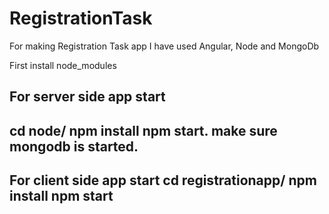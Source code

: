 # RegistrationTask
For making Registration Task app I have used Angular, Node and MongoDb

First install node_modules

For server side app start
-------------------------------

cd node/
npm install 
npm start.
make sure mongodb is started.
-------------------------------


For client side app start
cd registrationapp/
npm install
npm start
----------------------------
